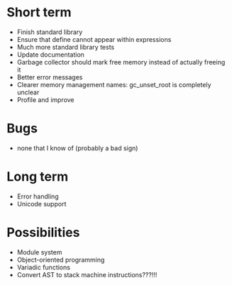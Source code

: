 # Short term
- Finish standard library
- Ensure that define cannot appear within expressions
- Much more standard library tests
- Update documentation
- Garbage collector should mark free memory instead of actually freeing it
- Better error messages
- Clearer memory management names: gc_unset_root is completely unclear
- Profile and improve

# Bugs
- none that I know of (probably a bad sign)

# Long term
- Error handling
- Unicode support

# Possibilities
- Module system
- Object-oriented programming
- Variadic functions
- Convert AST to stack machine instructions???!!!
